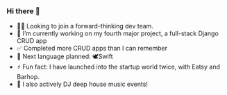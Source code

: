 ### Hi there 👋

<!--
**Jeanbrigo/Jeanbrigo** is a ✨ _special_ ✨ repository because its `README.md` (this file) appears on your GitHub profile.

Here are some ideas to get you started:

- 🔭 I’m currently working on ...
- 🌱 I’m currently learning ...
- 👯 I’m looking to collaborate on ...
- 🤔 I’m looking for help with ...
- 💬 Ask me about ...
- 📫 How to reach me: ...
- 😄 Pronouns: ...
- ⚡ Fun fact: ...
-->

- 👨‍💻 Looking to join a forward-thinking dev team.
- 🔭 I’m currently working on my fourth major project, a full-stack Django CRUD app
- ✅ Completed more CRUD apps than I can remember
- 🌱 Next language planned: 🕊️Swift
- ⚡ Fun fact: I have launched into the startup world twice, with Eatsy and Barhop.
- 🎵 I also actively DJ deep house music events!
